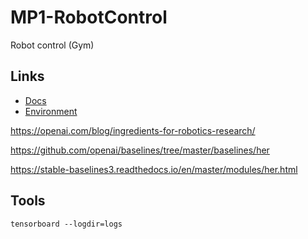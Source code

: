 # MP1-RobotControl
Robot control (Gym)

## Links

- [Docs](https://gym.openai.com/docs/)
- [Environment](https://gym.openai.com/envs/FetchSlide-v1/)

https://openai.com/blog/ingredients-for-robotics-research/

https://github.com/openai/baselines/tree/master/baselines/her

https://stable-baselines3.readthedocs.io/en/master/modules/her.html

## Tools

```tensorboard --logdir=logs```

